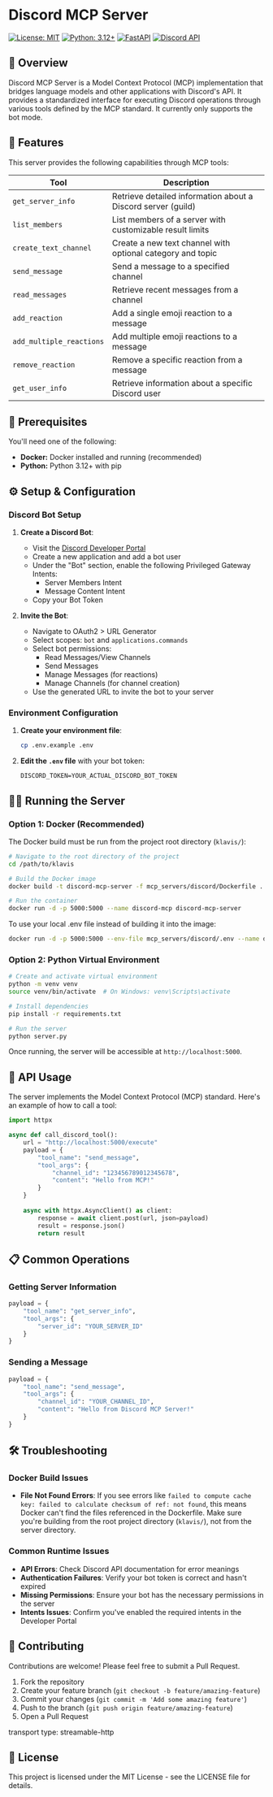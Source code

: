 # Discord MCP Server

[![License: MIT](https://img.shields.io/badge/License-MIT-yellow.svg)](https://opensource.org/licenses/MIT)
[![Python: 3.12+](https://img.shields.io/badge/Python-3.12+-blue.svg)](https://www.python.org/downloads/)
[![FastAPI](https://img.shields.io/badge/FastAPI-0.100.0+-00a393.svg)](https://fastapi.tiangolo.com/)
[![Discord API](https://img.shields.io/badge/Discord_API-v10-5865F2.svg)](https://discord.com/developers/docs/intro)

## 📖 Overview

Discord MCP Server is a Model Context Protocol (MCP) implementation that bridges language models and other applications with Discord's API. It provides a standardized interface for executing Discord operations through various tools defined by the MCP standard. It currently only supports the bot mode.

## 🚀 Features

This server provides the following capabilities through MCP tools:

| Tool | Description |
|------|-------------|
| `get_server_info` | Retrieve detailed information about a Discord server (guild) |
| `list_members` | List members of a server with customizable result limits |
| `create_text_channel` | Create a new text channel with optional category and topic |
| `send_message` | Send a message to a specified channel |
| `read_messages` | Retrieve recent messages from a channel |
| `add_reaction` | Add a single emoji reaction to a message |
| `add_multiple_reactions` | Add multiple emoji reactions to a message |
| `remove_reaction` | Remove a specific reaction from a message |
| `get_user_info` | Retrieve information about a specific Discord user |

## 🔧 Prerequisites

You'll need one of the following:

- **Docker:** Docker installed and running (recommended)
- **Python:** Python 3.12+ with pip

## ⚙️ Setup & Configuration

### Discord Bot Setup

1. **Create a Discord Bot**:
   - Visit the [Discord Developer Portal](https://discord.com/developers/applications)
   - Create a new application and add a bot user
   - Under the "Bot" section, enable the following Privileged Gateway Intents:
     - Server Members Intent
     - Message Content Intent
   - Copy your Bot Token

2. **Invite the Bot**:
   - Navigate to OAuth2 > URL Generator
   - Select scopes: `bot` and `applications.commands`
   - Select bot permissions: 
     - Read Messages/View Channels
     - Send Messages
     - Manage Messages (for reactions)
     - Manage Channels (for channel creation)
   - Use the generated URL to invite the bot to your server

### Environment Configuration

1. **Create your environment file**:
   ```bash
   cp .env.example .env
   ```

2. **Edit the `.env` file** with your bot token:
   ```
   DISCORD_TOKEN=YOUR_ACTUAL_DISCORD_BOT_TOKEN
   ```

## 🏃‍♂️ Running the Server

### Option 1: Docker (Recommended)

The Docker build must be run from the project root directory (`klavis/`):

```bash
# Navigate to the root directory of the project
cd /path/to/klavis

# Build the Docker image
docker build -t discord-mcp-server -f mcp_servers/discord/Dockerfile .

# Run the container
docker run -d -p 5000:5000 --name discord-mcp discord-mcp-server
```

To use your local .env file instead of building it into the image:

```bash
docker run -d -p 5000:5000 --env-file mcp_servers/discord/.env --name discord-mcp discord-mcp-server
```

### Option 2: Python Virtual Environment

```bash
# Create and activate virtual environment
python -m venv venv
source venv/bin/activate  # On Windows: venv\Scripts\activate

# Install dependencies
pip install -r requirements.txt

# Run the server
python server.py
```

Once running, the server will be accessible at `http://localhost:5000`.

## 🔌 API Usage

The server implements the Model Context Protocol (MCP) standard. Here's an example of how to call a tool:

```python
import httpx

async def call_discord_tool():
    url = "http://localhost:5000/execute"
    payload = {
        "tool_name": "send_message",
        "tool_args": {
            "channel_id": "123456789012345678",
            "content": "Hello from MCP!"
        }
    }
    
    async with httpx.AsyncClient() as client:
        response = await client.post(url, json=payload)
        result = response.json()
        return result
```

## 📋 Common Operations

### Getting Server Information

```python
payload = {
    "tool_name": "get_server_info",
    "tool_args": {
        "server_id": "YOUR_SERVER_ID"
    }
}
```

### Sending a Message

```python
payload = {
    "tool_name": "send_message",
    "tool_args": {
        "channel_id": "YOUR_CHANNEL_ID",
        "content": "Hello from Discord MCP Server!"
    }
}
```

## 🛠️ Troubleshooting

### Docker Build Issues

- **File Not Found Errors**: If you see errors like `failed to compute cache key: failed to calculate checksum of ref: not found`, this means Docker can't find the files referenced in the Dockerfile. Make sure you're building from the root project directory (`klavis/`), not from the server directory.

### Common Runtime Issues

- **API Errors**: Check Discord API documentation for error meanings
- **Authentication Failures**: Verify your bot token is correct and hasn't expired
- **Missing Permissions**: Ensure your bot has the necessary permissions in the server
- **Intents Issues**: Confirm you've enabled the required intents in the Developer Portal

## 🤝 Contributing

Contributions are welcome! Please feel free to submit a Pull Request.

1. Fork the repository
2. Create your feature branch (`git checkout -b feature/amazing-feature`)
3. Commit your changes (`git commit -m 'Add some amazing feature'`)
4. Push to the branch (`git push origin feature/amazing-feature`)
5. Open a Pull Request

transport type: streamable-http
## 📜 License

This project is licensed under the MIT License - see the LICENSE file for details. 